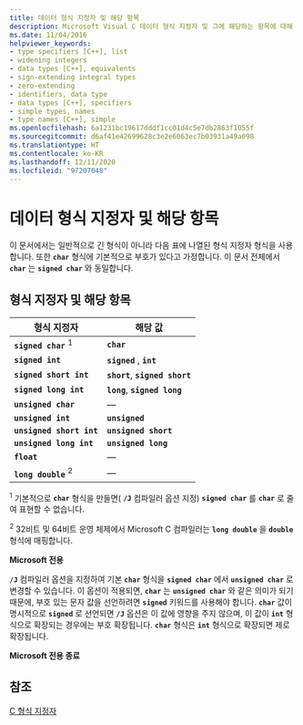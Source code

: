 ```yaml
---
title: 데이터 형식 지정자 및 해당 항목
description: Microsoft Visual C 데이터 형식 지정자 및 그에 해당하는 항목에 대해 설명합니다.
ms.date: 11/04/2016
helpviewer_keywords:
- type specifiers [C++], list
- widening integers
- data types [C++], equivalents
- sign-extending integral types
- zero-extending
- identifiers, data type
- data types [C++], specifiers
- simple types, names
- type names [C++], simple
ms.openlocfilehash: 6a1231bc19617dddf1cc01d4c5e7db2863f1055f
ms.sourcegitcommit: d6af41e42699628c3e2e6063ec7b03931a49a098
ms.translationtype: HT
ms.contentlocale: ko-KR
ms.lasthandoff: 12/11/2020
ms.locfileid: "97207048"
---
```

# <a name="data-type-specifiers-and-equivalents"></a>데이터 형식 지정자 및 해당 항목

이 문서에서는 일반적으로 긴 형식이 아니라 다음 표에 나열된 형식 지정자 형식을 사용합니다. 또한 **`char`** 형식에 기본적으로 부호가 있다고 가정합니다. 이 문서 전체에서 **`char`** 는 **`signed char`** 와 동일합니다.

## <a name="type-specifiers-and-equivalents"></a>형식 지정자 및 해당 항목

| 형식 지정자 | 해당 값 |
|--|--|
| **`signed char`** <sup>1</sup> | **`char`** |
| **`signed int`** | **`signed`** , **`int`** |
| **`signed short int`** | **`short`**, **`signed short`** |
| **`signed long int`** | **`long`**, **`signed long`** |
| **`unsigned char`** | — |
| **`unsigned int`** | **`unsigned`** |
| **`unsigned short int`** | **`unsigned short`** |
| **`unsigned long int`** | **`unsigned long`** |
| **`float`** | — |
| **`long double`** <sup>2</sup> | — |

<sup>1</sup> 기본적으로 **`char`** 형식을 만들면( **`/J`** 컴파일러 옵션 지정) **`signed char`** 를 **`char`** 로 줄여 표현할 수 없습니다.

<sup>2</sup> 32비트 및 64비트 운영 체제에서 Microsoft C 컴파일러는 **`long double`** 을 **`double`** 형식에 매핑합니다.

**Microsoft 전용**

**`/J`** 컴파일러 옵션을 지정하여 기본 **`char`** 형식을 **`signed char`** 에서 **`unsigned char`** 로 변경할 수 있습니다. 이 옵션이 적용되면, **`char`** 는 **`unsigned char`** 와 같은 의미가 되기 때문에, 부호 있는 문자 값을 선언하려면 **`signed`** 키워드를 사용해야 합니다. **`char`** 값이 명시적으로 **`signed`** 로 선언되면 **`/J`** 옵션은 이 값에 영향을 주지 않으며, 이 값이 **`int`** 형식으로 확장되는 경우에는 부호 확장됩니다. **`char`** 형식은 **`int`** 형식으로 확장되면 제로 확장됩니다.

**Microsoft 전용 종료**

## <a name="see-also"></a>참조

[C 형식 지정자](../c-language/c-type-specifiers.md)
